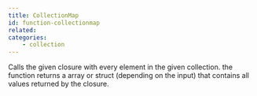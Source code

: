 ```yaml
---
title: CollectionMap
id: function-collectionmap
related:
categories:
    - collection
---
```


Calls the given closure with every element in the given collection.
		the function returns a array or struct (depending on the input) that contains all values returned by the closure.